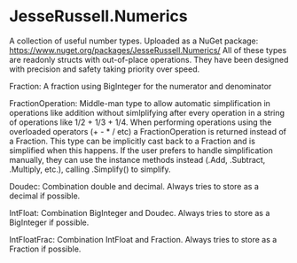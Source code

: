 # JesseRussell.Numerics
A collection of useful number types. Uploaded as a NuGet package: https://www.nuget.org/packages/JesseRussell.Numerics/
All of these types are readonly structs with out-of-place operations. They have been designed with precision and safety taking priority over speed.

Fraction:
  A fraction using BigInteger for the numerator and denominator
  
  FractionOperation:
    Middle-man type to allow automatic simplification in operations like addition without simlplifying after every operation in a string of operations like 1/2 + 1/3 + 1/4. When performing operations using the overloaded operators (+ - * / etc) a FractionOperation is returned instead of a Fraction. This type can be implicitly cast back to a Fraction and is simplified when this happens. If the user prefers to handle simplification manually, they can use the instance methods instead (.Add, .Subtract, .Multiply, etc.), calling .Simplify() to simplify.

Doudec:
  Combination double and decimal. Always tries to store as a decimal if possible.

IntFloat:
  Combination BigInteger and Doudec. Always tries to store as a BigInteger if possible.

IntFloatFrac:
  Combination IntFloat and Fraction. Always tries to store as a Fraction if possible.
  
